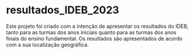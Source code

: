 # resultados_IDEB_2023
Este projeto foi criado com a intenção de apresentar os resultados do IDEB,  tanto para as turmas dos anos iniciais quanto para as turmas dos anos finais do ensino fundamental. Os resutlados são apresentados de acordo com a sua localização geográfica. 
